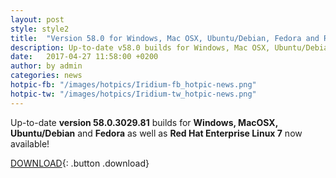```yaml
---
layout: post
style: style2
title:  "Version 58.0 for Windows, Mac OSX, Ubuntu/Debian, Fedora and RHEL"
description: Up-to-date v58.0 builds for Windows, Mac OSX, Ubuntu/Debian and Fedora as well as Red Hat Enterprise Linux 7 now available!
date:   2017-04-27 11:58:00 +0200
author:	by admin
categories: news
hotpic-fb: "/images/hotpics/Iridium-fb_hotpic-news.png"
hotpic-tw: "/images/hotpics/Iridium-tw_hotpic-news.png"
---
```


Up-to-date **version 58.0.3029.81** builds for **Windows, MacOSX, Ubuntu/Debian** and **Fedora** as well as **Red Hat Enterprise Linux 7** now available!
<!--break-->
 
[DOWNLOAD](/downloads/index.html "Download Iridium Browser"){: .button .download}     
